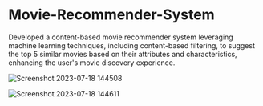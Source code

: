 # Movie-Recommender-System
Developed a content-based movie recommender system leveraging machine learning techniques, including content-based filtering, to suggest the top 5 similar movies based on their attributes and characteristics, enhancing the user's movie discovery experience.

![Screenshot 2023-07-18 144508](https://github.com/GunaShankar12/Movie-Recommender-System/assets/106541877/cc0aab70-13aa-4e13-8037-f7c9548f8229)

![Screenshot 2023-07-18 144611](https://github.com/GunaShankar12/Movie-Recommender-System/assets/106541877/4192b1dc-1e9d-4184-bb8e-4c6d578acfa9)

